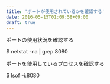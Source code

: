 ```yaml
---
title: 'ポートが使用されているかを確認する'
date: 2016-05-15T01:09:58+09:00
draft: true
---
```


ポートの使用状況を確認する

$ netstat -na | grep 8080


ポートを使用しているプロセスを確認する

$ lsof -i:8080
